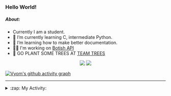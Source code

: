 ### Hello World!

##### About:
- Currently I am a student.
- 🌱 I’m currently learning C, intermediate Python.
- 🌱 I’m learning how to make better documentation.
- 👨‍💻 I'm working on [Botish API](https://github.com/Vyvy-vi/api)
- 🌱 GO PLANT SOME TREES AT [TEAM TREES](https://teamtrees.org/)

<p align="center">
  <a href="https://twitter.com/Vyvy_viM"><img target="_blank" src="https://img.shields.io/badge/twitter%20@Vyvy_viM-0D95E8?style=for-the-badge&logo=twitter&logoColor=white"/></a> 
  <a href="https://vyvy-vi.github.io/portfolio"><img target="_blank" src="https://img.shields.io/badge/-I_love_open_source-green?style=for-the-badge&logo=github&logoColor=black"/></a> 
</p>

[![Vyom's github activity graph](https://activity-graph.herokuapp.com/graph?username=Vyvy-vi)](https://github.com/ashutosh00710/github-readme-activity-graph)

---
<details>
  <summary>:zap: My Activity:</summary>
  
<!--START_SECTION:waka-->
![Code Time](http://img.shields.io/badge/Code%20Time-615%20hrs%2038%20mins-blue)

**I'm a Night 🦉** 

```text
🌞 Morning    43 commits     ██░░░░░░░░░░░░░░░░░░░░░░░   8.72% 
🌆 Daytime    127 commits    ██████░░░░░░░░░░░░░░░░░░░   25.76% 
🌃 Evening    146 commits    ███████░░░░░░░░░░░░░░░░░░   29.61% 
🌙 Night      177 commits    █████████░░░░░░░░░░░░░░░░   35.9%

```
📅 **I'm Most Productive on Sunday** 

```text
Monday       50 commits     ██░░░░░░░░░░░░░░░░░░░░░░░   10.14% 
Tuesday      82 commits     ████░░░░░░░░░░░░░░░░░░░░░   16.63% 
Wednesday    65 commits     ███░░░░░░░░░░░░░░░░░░░░░░   13.18% 
Thursday     57 commits     ███░░░░░░░░░░░░░░░░░░░░░░   11.56% 
Friday       49 commits     ██░░░░░░░░░░░░░░░░░░░░░░░   9.94% 
Saturday     59 commits     ███░░░░░░░░░░░░░░░░░░░░░░   11.97% 
Sunday       131 commits    ██████░░░░░░░░░░░░░░░░░░░   26.57%

```


📊 **This Week I Spent My Time On** 

```text
🔥 Editors: 
Vim                      6 hrs 32 mins       ██████████░░░░░░░░░░░░░░░   40.81% 
VS Code                  5 hrs 28 mins       ████████░░░░░░░░░░░░░░░░░   34.2% 
Unknown Editor           4 hrs               ██████░░░░░░░░░░░░░░░░░░░   24.98%

🐱‍💻 Projects: 
praise_backend_js        5 hrs 53 mins       █████████░░░░░░░░░░░░░░░░   36.75% 
Unknown Project          4 hrs 33 mins       ███████░░░░░░░░░░░░░░░░░░   28.51% 
portfolio                2 hrs 47 mins       ████░░░░░░░░░░░░░░░░░░░░░   17.43% 
CSF102                   1 hr 18 mins        ██░░░░░░░░░░░░░░░░░░░░░░░   8.19% 
CSF                      1 hr 17 mins        ██░░░░░░░░░░░░░░░░░░░░░░░   8.08%

```


 Last Updated on 26/01/2022 04:14:27 UTC
<!--END_SECTION:waka-->
</details>
